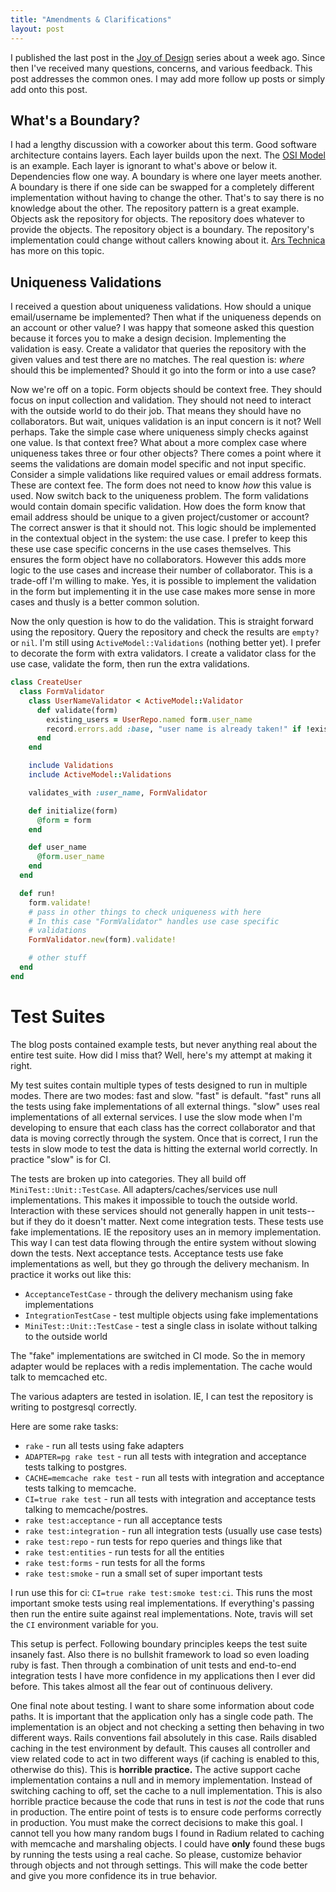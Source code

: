 ```yaml
---
title: "Amendments & Clarifications"
layout: post
---
```


I published the last post in the [Joy of
Design](/2014/01/rediscovering-the-joy-of-design/) series about a week
ago. Since then I've received many questions, concerns, and various
feedback. This post addresses the common ones. I may add more follow
up posts or simply add onto this post.

## What's a Boundary?

I had a lengthy discussion with a coworker about this term. Good
software architecture contains layers. Each layer builds upon the
next. The [OSI Model](http://en.wikipedia.org/wiki/OSI_model) is an
example. Each layer is ignorant to what's above or below it.
Dependencies flow one way. A boundary is where one layer meets
another. A boundary is there if one side can be swapped for a
completely different implementation without having to change the
other. That's to say there is no knowledge about the other. The
repository pattern is a great example. Objects ask the repository for
objects. The repository does whatever to provide the objects. The
repository object is a boundary. The repository's implementation could
change without callers knowing about it. [Ars
Technica](http://arstechnica.com/information-technology/2014/02/why-isolate-lower-application-layers-from-higher-layers/)
has more on this topic.

## Uniqueness Validations

I received a question about uniqueness validations. How should a
unique email/username be implemented? Then what if the uniqueness
depends on an account or other value? I was happy that someone asked
this question because it forces you to make a design decision.
Implementing the validation is easy. Create a validator that queries
the repository with the given values and test there are no matches.
The real question is: _where_ should this be implemented? Should it go
into the form or into a use case?

Now we're off on a topic. Form objects should be context free. They
should focus on input collection and validation. They should not need
to interact with the outside world to do their job. That means they
should have no collaborators. But wait, uniques validation is an input
concern is it not? Well perhaps. Take the simple case where uniqueness
simply checks against one value. Is that context free? What about a
more complex case where uniqueness takes three or four other objects?
There comes a point where it seems the validations are domain model
specific and not input specific. Consider a simple validations like
required values or email address formats. These are context fee. The
form does not need to know _how_ this value is used. Now switch back
to the uniqueness problem. The form validations would contain domain
specific validation. How does the form know that email address should
be unique to a given project/customer or account? The correct answer
is that it should not. This logic should be implemented in the
contextual object in the system: the use case. I prefer to keep this
these use case specific concerns in the use cases themselves. This
ensures the form object have no collaborators. However this adds more
logic to the use cases and increase their number of collaborator.
This is a trade-off I'm willing to make. Yes, it is possible to
implement the validation in the form but implementing it in the use
case makes more sense in more cases and thusly is a better common
solution.

Now the only question is how to do the validation. This is straight
forward using the repository. Query the repository and check the
results are `empty?` or `nil`. I'm still using
`ActiveModel::Validations` (nothing better yet). I prefer to decorate
the form with extra validators. I create a validator class for the use
case, validate the form, then run the extra validations.

```ruby
class CreateUser
  class FormValidator
    class UserNameValidator < ActiveModel::Validator
      def validate(form)
        existing_users = UserRepo.named form.user_name
        record.errors.add :base, "user name is already taken!" if !existing_users.empty?
      end
    end

    include Validations
    include ActiveModel::Validations

    validates_with :user_name, FormValidator

    def initialize(form)
      @form = form
    end

    def user_name
      @form.user_name
    end
  end

  def run!
    form.validate!
    # pass in other things to check uniqueness with here
    # In this case "FormValidator" handles use case specific
    # validations
    FormValidator.new(form).validate!

    # other stuff
  end
end
```

# Test Suites

The blog posts contained example tests, but never anything real about
the entire test suite. How did I miss that? Well, here's my attempt at
making it right.

My test suites contain multiple types of tests designed to run in
multiple modes. There are two modes: fast and slow. "fast" is default.
"fast" runs all the tests using fake implementations of all external
things. "slow" uses real implementations of all external services. I
use the slow mode when I'm developing to ensure that each class has
the correct collaborator and that data is moving correctly through the
system. Once that is correct, I run the tests in slow mode to test the
data is hitting the external world correctly. In practice "slow" is
for CI.

The tests are broken up into categories. They all
build off `MiniTest::Unit::TestCase`. All adapters/caches/services use
null implementations. This makes it impossible to touch the outside
world. Interaction with these services should not generally
happen in unit tests--but if they do it doesn't matter. Next come
integration tests. These tests use fake implementations. IE the
repository uses an in memory implementation. This way I can test data
flowing through the entire system without slowing down the tests. Next
acceptance tests. Acceptance tests use fake implementations as well,
but they go through the delivery mechanism. In practice it works out
like this:

* `AcceptanceTestCase` - through the delivery mechanism using fake
  implementations
* `IntegrationTestCase` - test multiple objects using fake
  implementations
* `MiniTest::Unit::TestCase` - test a single class in isolate without
  talking to the outside world

The "fake" implementations are switched in CI mode. So the in memory
adapter would be replaces with a redis implementation. The cache would
talk to memcached etc.

The various adapters are tested in isolation. IE, I can test the
repository is writing to postgresql correctly.

Here are some rake tasks:

* `rake` - run all tests using fake adapters
* `ADAPTER=pg rake test` - run all tests with integration and
  acceptance tests talking to postgres.
* `CACHE=memcache rake test` - run all tests with integration and
  acceptance tests talking to memcache.
* `CI=true rake test` - run all tests with integration and
  acceptance tests talking to memcache/postres.
* `rake test:acceptance` - run all acceptance tests
* `rake test:integration` - run all integration tests (usually use
  case tests)
* `rake test:repo` - run tests for repo queries and things like that
* `rake test:entities` - run tests for all the entities
* `rake test:forms` - run tests for all the forms
* `rake test:smoke` - run a small set of super important tests

I run use this for ci: `CI=true rake test:smoke test:ci`. This runs
the most important smoke tests using real implementations. If
everything's passing then run the entire suite against real
implementations. Note, travis will set the `CI` environment variable
for you.

This setup is perfect. Following boundary principles keeps the test
suite insanely fast. Also there is no bullshit framework to load so
even loading ruby is fast. Then through a combination of unit tests
and end-to-end integration tests I have more confidence in my
applications then I ever did before. This takes almost all the fear
out of continuous delivery.

One final note about testing. I want to share some information about
code paths. It is important that the application only has a single
code path. The implementation is an object and not checking a setting
then behaving in two different ways. Rails conventions fail absolutely
in this case. Rails disabled caching in the test environment by
default. This causes all controller and view related code to act in
two different ways (if caching is enabled to this, otherwise do this).
This is **horrible practice.** The active support cache implementation
contains a null and in memory implementation. Instead of switching
caching to off, set the cache to a null implementation. This is also
horrible practice because the code that runs in test is *not* the code
that runs in production. The entire point of tests is to ensure code
performs correctly in production. You must make the correct decisions
to make this goal. I cannot tell you how many random bugs I found in
Radium related to caching with memcache and marshaling objects. I
could have **only** found these bugs by running the tests using a real
cache. So please, customize behavior through objects and not through
settings. This will make the code better and give you more confidence
its in true behavior.
